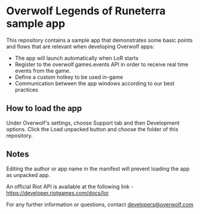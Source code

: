 # Overwolf Legends of Runeterra sample app

This repository contains a sample app that demonstrates some basic points and flows that are relevant when developing Overwolf apps:

- The app will launch automatically when LoR starts
- Register to the overwolf.games.events API in order to receive real time events from the game.
- Define a custom hotkey to be used in-game
- Communication between the app windows according to our best practices 

## How to load the app
Under Overwolf's settings, choose Support tab and then Development options. Click the Load unpacked button and choose the folder of this repository.

## Notes
Editing the author or app name in the manifest will prevent loading the app
as unpacked app.  

An official Riot API is available at the following link - https://developer.riotgames.com/docs/lor  

For any further information or questions, contact developers@overwolf.com
